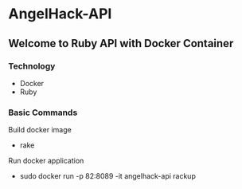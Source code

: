 # AngelHack-API

## Welcome to Ruby API with Docker Container

### Technology
-  Docker
-  Ruby 

### Basic Commands

Build docker image
- rake 

Run docker application
- sudo docker run -p 82:8089 -it angelhack-api rackup

